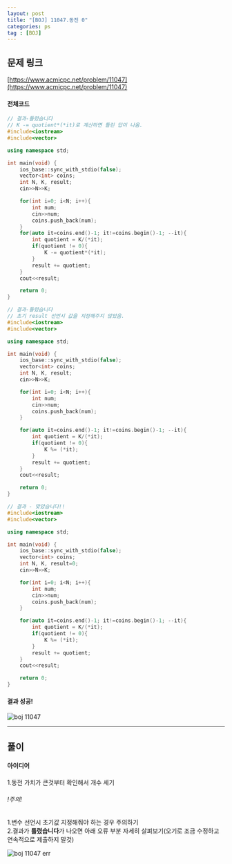 ```yaml
---
layout: post
title: "[BOJ] 11047.동전 0"
categories: ps
tag : [BOJ]
---
```


## 문제 링크<br>
 [https://www.acmicpc.net/problem/11047](https://www.acmicpc.net/problem/11047)<br>

#### 전체코드<br>
```cpp
// 결과-틀렸습니다
// K -= quotient*(*it)로 계산하면 틀린 답이 나옴.
#include<iostream>
#include<vector>

using namespace std;

int main(void) {
    ios_base::sync_with_stdio(false);
    vector<int> coins;
    int N, K, result;
    cin>>N>>K;

    for(int i=0; i<N; i++){
        int num;
        cin>>num;
        coins.push_back(num);
    }
    for(auto it=coins.end()-1; it!=coins.begin()-1; --it){
        int quotient = K/(*it);
        if(quotient != 0){
            K -= quotient*(*it);
        }
        result += quotient;
    }
    cout<<result;

    return 0;
}
```
```cpp
// 결과-틀렸습니다
// 초기 result 선언시 값을 지정해주지 않았음.
#include<iostream>
#include<vector>

using namespace std;

int main(void) {
    ios_base::sync_with_stdio(false);
    vector<int> coins;
    int N, K, result;
    cin>>N>>K;

    for(int i=0; i<N; i++){
        int num;
        cin>>num;
        coins.push_back(num);
    }

    for(auto it=coins.end()-1; it!=coins.begin()-1; --it){
        int quotient = K/(*it);
        if(quotient != 0){
            K %= (*it);
        }
        result += quotient;
    }
    cout<<result;

    return 0;
}
```
```cpp
// 결과 - 맞았습니다!!
#include<iostream>
#include<vector>

using namespace std;

int main(void) {
    ios_base::sync_with_stdio(false);
    vector<int> coins;
    int N, K, result=0;
    cin>>N>>K;

    for(int i=0; i<N; i++){
        int num;
        cin>>num;
        coins.push_back(num);
    }

    for(auto it=coins.end()-1; it!=coins.begin()-1; --it){
        int quotient = K/(*it);
        if(quotient != 0){
            K %= (*it);
        }
        result += quotient;
    }
    cout<<result;

    return 0;
}
```

#### 결과 성공!<br>
![boj 11047](https://krispedia.github.io/assets/images/boj_11047.jpg)

---

## 풀이<br>

#### 아이디어 <br>
1.동전 가치가 큰것부터 확인해서 개수 세기

###### !주의!<br>
1.변수 선언시 초기값 지정해줘야 하는 경우 주의하기<br>
2.결과가 **틀렸습니다**가 나오면 아래 오류 부분 자세히 살펴보기(오기로 조금 수정하고 연속적으로 제출하지 말것)<br>

![boj 11047 err](https://krispedia.github.io/assets/images/boj_11047_err.jpg)

